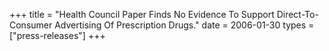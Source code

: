 +++
title = "Health Council Paper Finds No Evidence To Support Direct-To-Consumer Advertising Of Prescription Drugs."
date = 2006-01-30
types = ["press-releases"]
+++
